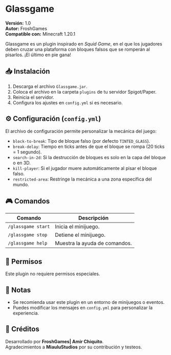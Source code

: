 # Glassgame

**Versión:** 1.0  
**Autor:** FroshGames  
**Compatible con:** Minecraft 1.20.1  

Glassgame es un plugin inspirado en *Squid Game*, en el que los jugadores deben cruzar una plataforma con bloques falsos que se romperán al pisarlos. ¡El último en pie gana!

## 📥 Instalación
1. Descarga el archivo `Glassgame.jar`.
2. Coloca el archivo en la carpeta `plugins` de tu servidor Spigot/Paper.
3. Reinicia el servidor.
4. Configura los ajustes en `config.yml` si es necesario.

## ⚙️ Configuración (`config.yml`)
El archivo de configuración permite personalizar la mecánica del juego:

- `block-to-break`: Tipo de bloque falso (por defecto `TINTED_GLASS`).
- `break-delay`: Tiempo en ticks antes de que el bloque se rompa (20 ticks = 1 segundo).
- `search-in-2d`: Si la destrucción de bloques es solo en la capa del bloque o en 3D.
- `kill-player`: Si el jugador muere automáticamente al pisar el bloque falso.
- `restricted-area`: Restringe la mecánica a una zona específica del mundo.

## 🎮 Comandos
| Comando | Descripción |
|---------|------------|
| `/glassgame start` | Inicia el minijuego. |
| `/glassgame stop` | Detiene el minijuego. |
| `/glassgame help` | Muestra la ayuda de comandos. |

## 📜 Permisos
Este plugin no requiere permisos especiales.

## 📌 Notas
- Se recomienda usar este plugin en un entorno de minijuegos o eventos.
- Puedes modificar los mensajes en `config.yml` para personalizar la experiencia.

## 🤝 Créditos
Desarrollado por **FroshGames| Amir Chiquito**.  
Agradecimientos a **MiauluStudios** por su contribución y testeos.
